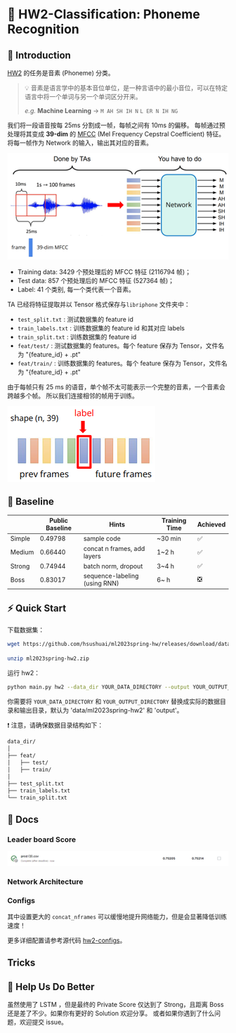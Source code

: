 # 📢 HW2-Classification: Phoneme Recognition

## 📖 Introduction

[HW2]((https://www.kaggle.com/competitions/ml2023spring-hw2)) 的任务是音素 (Phoneme) 分类。

> 💡 音素是语言学中的基本音位单位，是一种言语中的最小音位，可以在特定语言中将一个单词与另一个单词区分开来。
>
> *e.g.* **Machine Learning** → `M AH SH IH N` `L ER N IH NG`

我们将一段语音按每 25ms 分割成一帧，每帧之间有 10ms 的偏移。
每帧通过预处理将其变成 **39-dim** 的 [MFCC](https://en.wikipedia.org/wiki/Mel-frequency_cepstrum) (Mel
Frequency Cepstral Coefficient) 特征。
将每一帧作为 Network 的输入，输出其对应的音素。

![task](misc/hw2-task.png)

- Training data: 3429 个预处理后的 MFCC 特征 (2116794 帧)；
- Test data: 857 个预处理后的 MFCC 特征 (527364 帧)；
- Label: 41 个类别, 每一个类代表一个音素。

TA 已经将特征提取并以 Tensor 格式保存与`libriphone` 文件夹中：

- `test_split.txt` : 测试数据集的 feature id
- `train_labels.txt` : 训练数据集的 feature id 和其对应 labels
- `train_split.txt` : 训练数据集的 feature id
- `feat/test/` : 测试数据集的 features。每个 feature 保存为 Tensor，文件名为 "{feature_id} + .pt"
- `feat/train/` : 训练数据集的 features。每个 feature 保存为 Tensor，文件名为 "{feature_id} + .pt"

由于每帧只有 25 ms 的语音，单个帧不太可能表示一个完整的音素，一个音素会跨越多个帧。
所以我们连接相邻的帧用于训练。

![concat n frames](misc/contact_nframes.png)

## 🎯 Baseline

|        | Public Baseline | Hints                         | Training Time | Achieved |
|--------|-----------------|-------------------------------|---------------|----------|
| Simple | 0.49798         | sample code                   | ~30 min       | ✅        |
| Medium | 0.66440         | concat n frames, add layers   | 1~2 h         | ✅        |
| Strong | 0.74944         | batch norm, dropout           | 3~4 h         | ✅        |
| Boss   | 0.83017         | sequence-labeling (using RNN) | 6~ h          | ❎        |

## ⚡ Quick Start

下载数据集：

```bash
wget https://github.com/hsushuai/ml2023spring-hw/releases/download/dataset/ml2023spring-hw2.zip

unzip ml2023spring-hw2.zip
```

运行 hw2：

```bash
python main.py hw2 --data_dir YOUR_DATA_DIRECTORY --output YOUR_OUTPUT_DIRECTORY
```

你需要将 `YOUR_DATA_DIRECTORY` 和 `YOUR_OUTPUT_DIRECTORY` 替换成实际的数据目录和输出目录，默认为 'data/ml2023spring-hw2'
和 'output'。

❗ 注意，请确保数据目录结构如下：

```text
data_dir/
│
├── feat/
│   ├── test/
│   ├── train/
│
├── test_split.txt
├── train_labels.txt 
└── train_split.txt
```

## 📕 Docs

### Leader board Score

![score](misc/hw2-score.png)

### Network Architecture

### Configs


其中设置更大的 `concat_nframes` 可以缓慢地提升网络能力，但是会显著降低训练速度！

更多详细配置请参考源代码 [hw2-configs](../configs/hw2-config.yaml)。

## Tricks

## 🙌 Help Us Do Better

虽然使用了 LSTM ，但是最终的 Private Score 仅达到了 Strong，且距离 Boss 还是差了不少。如果你有更好的 Solution 欢迎分享。
或者如果你遇到了什么问题，欢迎提交 issue。
